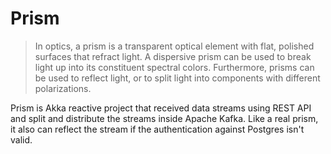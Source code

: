 # Prism
> In optics, a prism is a transparent optical element with flat, polished surfaces that refract light. A dispersive prism can be used to break light up into its constituent spectral colors. Furthermore, prisms can be used to reflect light, or to split light into components with different polarizations.

Prism is Akka reactive project that received data streams using REST API and split and distribute the streams inside Apache Kafka. Like a real prism, it also can reflect the stream if the authentication against Postgres isn't valid.
